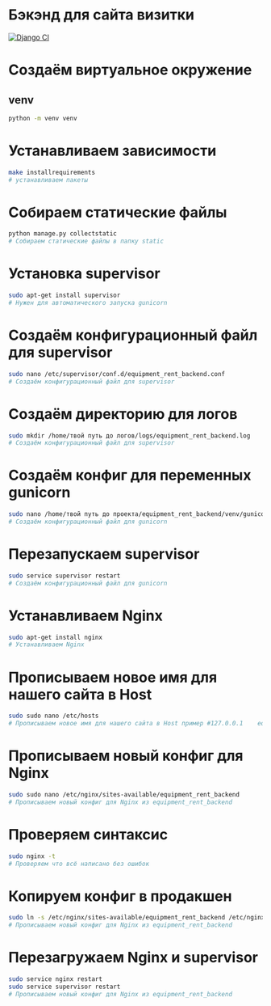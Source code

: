 # Бэкэнд для сайта визитки
[![Django CI](https://github.com/Chudilo4/equipment_rent_backend/actions/workflows/django.yml/badge.svg)](https://github.com/Chudilo4/equipment_rent_backend/actions/workflows/django.yml)
# Создаём виртуальное окружение
## venv
```bash
python -m venv venv
```
# Устанавливаем зависимости
```bash
make installrequirements
# устанавливаем пакеты
```
# Собираем статические файлы
```bash
python manage.py collectstatic
# Собираем статические файлы в папку static
```
# Установка supervisor
```bash
sudo apt-get install supervisor
# Нужен для автоматического запуска gunicorn
```
# Создаём конфигурационный файл для supervisor
```bash
sudo nano /etc/supervisor/conf.d/equipment_rent_backend.conf
# Создаём конфигурационный файл для supervisor
```
# Создаём директорию для логов
```bash
sudo mkdir /home/твой путь до логов/logs/equipment_rent_backend.log
# Создаём конфигурационный файл для supervisor
```
# Создаём конфиг для переменных gunicorn
```bash
sudo nano /home/твой путь до проекта/equipment_rent_backend/venv/gunicorn.conf.py
# Создаём конфигурационный файл для gunicorn
```
# Перезапускаем supervisor
```bash
sudo service supervisor restart
# Создаём конфигурационный файл для gunicorn
```
# Устанавливаем Nginx
```bash
sudo apt-get install nginx
# Устанавливаем Nginx
```
# Прописываем новое имя для нашего сайта в Host
```bash
sudo sudo nano /etc/hosts
# Прописываем новое имя для нашего сайта в Host пример #127.0.0.1    equipment_rent_backend.loc
```
# Прописываем новый конфиг для Nginx
```bash
sudo sudo nano /etc/nginx/sites-available/equipment_rent_backend
# Прописываем новый конфиг для Nginx из equipment_rent_backend
```
# Проверяем синтаксис
```bash
sudo nginx -t
# Проверяем что всё написано без ошибок
```
# Копируем конфиг в продакшен
```bash
sudo ln -s /etc/nginx/sites-available/equipment_rent_backend /etc/nginx/sites-enabled/
# Прописываем новый конфиг для Nginx из equipment_rent_backend
```
# Перезагружаем Nginx и supervisor
```bash
sudo service nginx restart
sudo service supervisor restart
# Прописываем новый конфиг для Nginx из equipment_rent_backend
```